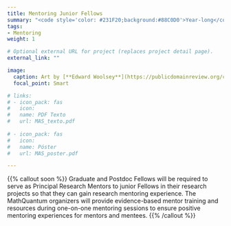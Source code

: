 ```yaml
---
title: Mentoring Junior Fellows
summary: "<code style='color: #231F20;background:#88C0D0'>Year-long</code> <br> Advanced fellows mentor junior fellows in research."
tags:
- Mentoring
weight: 1

# Optional external URL for project (replaces project detail page).
external_link: ""

image:
  caption: Art by [**Edward Woolsey**](https://publicdomainreview.org/collection/fancy-turning)
  focal_point: Smart

# links:
# - icon_pack: fas
#   icon:
#   name: PDF Texto
#   url: MAS_texto.pdf
  
# - icon_pack: fas
#   icon:
#   name: Póster
#   url: MAS_poster.pdf

---
```


{{% callout soon %}}
Graduate and Postdoc Fellows will be required to serve as Principal Research Mentors to junior Fellows in their research projects so that they can gain research mentoring experience. The MathQuantum organizers will provide evidence-based mentor training and resources during one-on-one
mentoring sessions to ensure positive mentoring experiences for mentors and mentees.
{{% /callout %}}
